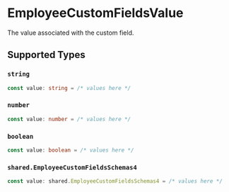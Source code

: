 # EmployeeCustomFieldsValue

The value associated with the custom field.


## Supported Types

### `string`

```typescript
const value: string = /* values here */
```

### `number`

```typescript
const value: number = /* values here */
```

### `boolean`

```typescript
const value: boolean = /* values here */
```

### `shared.EmployeeCustomFieldsSchemas4`

```typescript
const value: shared.EmployeeCustomFieldsSchemas4 = /* values here */
```


